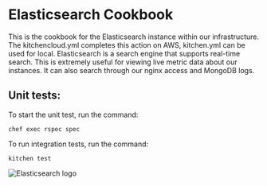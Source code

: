 # Elasticsearch Cookbook

This is the cookbook for the Elasticsearch instance within our infrastructure. The kitchencloud.yml completes this action on AWS, kitchen.yml can be used for local. Elasticsearch is a search engine that supports real-time search. This is extremely useful for viewing live metric data about our instances. It can also search through our nginx access and MongoDB logs. 

## Unit tests:

To start the unit test, run the command:

```
chef exec rspec spec
```

To run integration tests, run the command:

```
kitchen test
```

![Elasticsearch logo](https://i0.wp.com/www.thecuriousdev.org/wp-content/uploads/2018/01/Elasticsearch-Logo-Color-V.jpg.png?fit=3422%2C1781&ssl=1)
